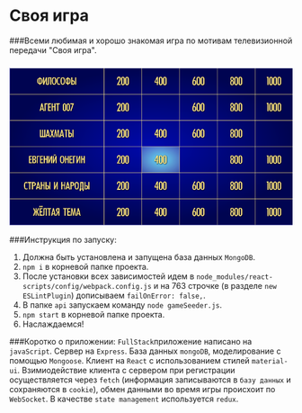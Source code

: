# Своя игра
###Всеми любимая и хорошо знакомая игра по мотивам телевизионной передачи "Своя игра".
###

![Своя игра](public/background.png)

###Инструкция по запуску:

1. Должна быть установлена и запущена база данных ```MongoDB```.
2. ```npm i``` в корневой папке проекта.
3. После установки всех зависимостей идем в ```node_modules/react-scripts/config/webpack.config.js``` и на 763 строчке (в
   разделе ```new ESLintPlugin```) дописываем ```failOnError: false,```.
4. В папке ```api``` запускаем команду ```node gameSeeder.js```.
4. ```npm start``` в корневой папке проекта.
5. Наслаждаемся!

###Коротко о приложении:
```FullStack```приложение написано на ```javaScript```. Сервер на ```Express```. База данных ```mongoDB```, 
моделирование с помощью ```Mongoose```. Клиент 
на ```React``` с
использованием стилей ```material-ui```. Взимиодействие клиента с сервером при регистрации осуществляется 
через ```fetch``` (информация записываются в 
```базу данных``` и
сохраняются в ```cookie```), обмен данными во время игры происхоит по ```WebSocket```. В качестве ```state management``` используется
```redux```. 
